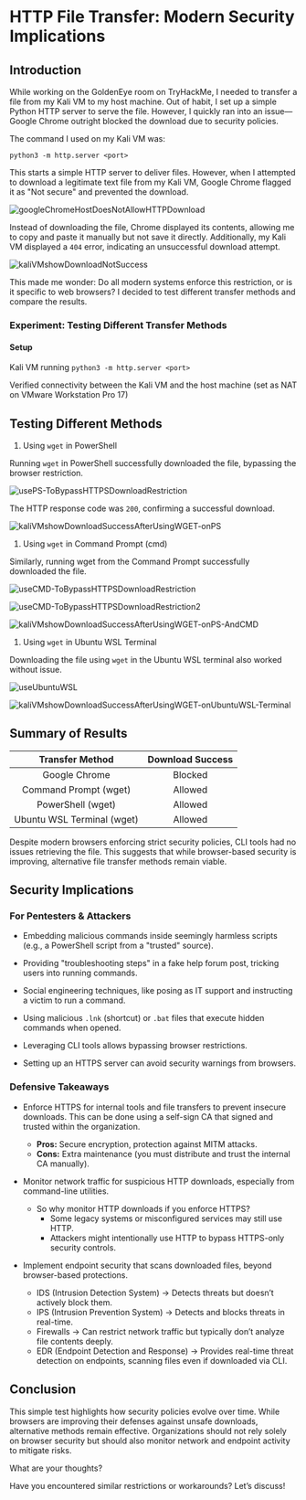 # HTTP File Transfer: Modern Security Implications

## Introduction

While working on the GoldenEye room on TryHackMe, I needed to transfer a file from my Kali VM to my host machine. Out of habit, I set up a simple Python HTTP server to serve the file. However, I quickly ran into an issue—Google Chrome outright blocked the download due to security policies.

The command I used on my Kali VM was:

`python3 -m http.server <port>`

This starts a simple HTTP server to deliver files. However, when I attempted to download a legitimate text file from my Kali VM, Google Chrome flagged it as "Not secure" and prevented the download.

![googleChromeHostDoesNotAllowHTTPDownload](Images/googleChromeHostDoesNotAllowHTTPDownload.png)

Instead of downloading the file, Chrome displayed its contents, allowing me to copy and paste it manually but not save it directly. Additionally, my Kali VM displayed a `404` error, indicating an unsuccessful download attempt.

![kaliVMshowDownloadNotSuccess](Images/kaliVMshowDownloadNotSuccess.png)

This made me wonder: Do all modern systems enforce this restriction, or is it specific to web browsers? I decided to test different transfer methods and compare the results.

### Experiment: Testing Different Transfer Methods

#### Setup

Kali VM running `python3 -m http.server <port>`

Verified connectivity between the Kali VM and the host machine (set as NAT on VMware Workstation Pro 17)

## Testing Different Methods

1. Using `wget` in PowerShell

Running `wget` in PowerShell successfully downloaded the file, bypassing the browser restriction.

![usePS-ToBypassHTTPSDownloadRestriction](Images/usePS-ToBypassHTTPSDownloadRestriction.png)

The HTTP response code was `200`, confirming a successful download.

![kaliVMshowDownloadSuccessAfterUsingWGET-onPS](Images/kaliVMshowDownloadSuccessAfterUsingWGET-onPS.png)

1. Using `wget` in Command Prompt (cmd)

Similarly, running wget from the Command Prompt successfully downloaded the file.

![useCMD-ToBypassHTTPSDownloadRestriction](Images/useCMD-ToBypassHTTPSDownloadRestriction.png)

![useCMD-ToBypassHTTPSDownloadRestriction2](Images/useCMD-ToBypassHTTPSDownloadRestriction2.png)

![kaliVMshowDownloadSuccessAfterUsingWGET-onPS-AndCMD](Images/kaliVMshowDownloadSuccessAfterUsingWGET-onPS-AndCMD.png)

1. Using `wget` in Ubuntu WSL Terminal

Downloading the file using `wget` in the Ubuntu WSL terminal also worked without issue.

![useUbuntuWSL](Images/useUbuntuWSL-Terminal-ToBypassHTTPSDownloadRestriction.png)

![kaliVMshowDownloadSuccessAfterUsingWGET-onUbuntuWSL-Terminal](Images/kaliVMshowDownloadSuccessAfterUsingWGET-onUbuntuWSL-Terminal.png)

## Summary of Results

| Transfer Method            | Download Success |
| :------------------------: | :--------------: |
| Google Chrome              | Blocked |
| Command Prompt (wget)      | Allowed |
| PowerShell (wget)          | Allowed |
| Ubuntu WSL Terminal (wget) | Allowed |

Despite modern browsers enforcing strict security policies, CLI tools had no issues retrieving the file. This suggests that while browser-based security is improving, alternative file transfer methods remain viable.

## Security Implications

### For Pentesters & Attackers

+ Embedding malicious commands inside seemingly harmless scripts (e.g., a PowerShell script from a "trusted" source).

+ Providing "troubleshooting steps" in a fake help forum post, tricking users into running commands.

+ Social engineering techniques, like posing as IT support and instructing a victim to run a command.

+ Using malicious `.lnk` (shortcut) or `.bat` files that execute hidden commands when opened.

+ Leveraging CLI tools allows bypassing browser restrictions.

+ Setting up an HTTPS server can avoid security warnings from browsers.

### Defensive Takeaways

+ Enforce HTTPS for internal tools and file transfers to prevent insecure downloads. This can be done using a self-sign CA that signed and trusted within the organization.
  + **Pros:** Secure encryption, protection against MITM attacks.
  + **Cons:** Extra maintenance (you must distribute and trust the internal CA manually).

+ Monitor network traffic for suspicious HTTP downloads, especially from command-line utilities.
  + So why monitor HTTP downloads if you enforce HTTPS?
    + Some legacy systems or misconfigured services may still use HTTP.
    + Attackers might intentionally use HTTP to bypass HTTPS-only security controls.

+ Implement endpoint security that scans downloaded files, beyond browser-based protections.
  + IDS (Intrusion Detection System) → Detects threats but doesn’t actively block them.
  + IPS (Intrusion Prevention System) → Detects and blocks threats in real-time.
  + Firewalls → Can restrict network traffic but typically don’t analyze file contents deeply.
  + EDR (Endpoint Detection and Response) → Provides real-time threat detection on endpoints, scanning files even if downloaded via CLI.

## Conclusion

This simple test highlights how security policies evolve over time. While browsers are improving their defenses against unsafe downloads, alternative methods remain effective. Organizations should not rely solely on browser security but should also monitor network and endpoint activity to mitigate risks.

What are your thoughts?

Have you encountered similar restrictions or workarounds? Let’s discuss!
